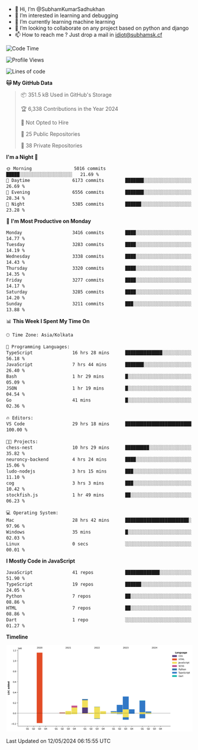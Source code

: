 - 👋 Hi, I’m @SubhamKumarSadhukhan
- 👀 I’m interested in learning and debugging
- 🌱 I’m currently learning machine learning
- 💞️ I’m looking to collaborate on any project based on python and django
- 📫 How to reach me ?
      Just drop a mail in idiot@subhamsk.cf

<!---
SubhamKumarSadhukhan/SubhamKumarSadhukhan is a ✨ special ✨ repository because its `README.md` (this file) appears on your GitHub profile.
You can click the Preview link to take a look at your changes.
--->


<!--START_SECTION:waka-->
![Code Time](http://img.shields.io/badge/Code%20Time-2%2C177%20hrs%2013%20mins-blue)

![Profile Views](http://img.shields.io/badge/Profile%20Views-1-blue)

![Lines of code](https://img.shields.io/badge/From%20Hello%20World%20I%27ve%20Written-2.6%20million%20lines%20of%20code-blue)

**🐱 My GitHub Data** 

> 📦 351.5 kB Used in GitHub's Storage 
 > 
> 🏆 6,338 Contributions in the Year 2024
 > 
> 🚫 Not Opted to Hire
 > 
> 📜 25 Public Repositories 
 > 
> 🔑 38 Private Repositories 
 > 
**I'm a Night 🦉** 

```text
🌞 Morning                5016 commits        █████░░░░░░░░░░░░░░░░░░░░   21.69 % 
🌆 Daytime                6173 commits        ███████░░░░░░░░░░░░░░░░░░   26.69 % 
🌃 Evening                6556 commits        ███████░░░░░░░░░░░░░░░░░░   28.34 % 
🌙 Night                  5385 commits        ██████░░░░░░░░░░░░░░░░░░░   23.28 % 
```
📅 **I'm Most Productive on Monday** 

```text
Monday                   3416 commits        ████░░░░░░░░░░░░░░░░░░░░░   14.77 % 
Tuesday                  3283 commits        ████░░░░░░░░░░░░░░░░░░░░░   14.19 % 
Wednesday                3338 commits        ████░░░░░░░░░░░░░░░░░░░░░   14.43 % 
Thursday                 3320 commits        ████░░░░░░░░░░░░░░░░░░░░░   14.35 % 
Friday                   3277 commits        ████░░░░░░░░░░░░░░░░░░░░░   14.17 % 
Saturday                 3285 commits        ████░░░░░░░░░░░░░░░░░░░░░   14.20 % 
Sunday                   3211 commits        ███░░░░░░░░░░░░░░░░░░░░░░   13.88 % 
```


📊 **This Week I Spent My Time On** 

```text
🕑︎ Time Zone: Asia/Kolkata

💬 Programming Languages: 
TypeScript               16 hrs 28 mins      ██████████████░░░░░░░░░░░   56.18 % 
JavaScript               7 hrs 44 mins       ███████░░░░░░░░░░░░░░░░░░   26.40 % 
Bash                     1 hr 29 mins        █░░░░░░░░░░░░░░░░░░░░░░░░   05.09 % 
JSON                     1 hr 19 mins        █░░░░░░░░░░░░░░░░░░░░░░░░   04.54 % 
Go                       41 mins             █░░░░░░░░░░░░░░░░░░░░░░░░   02.36 % 

🔥 Editors: 
VS Code                  29 hrs 18 mins      █████████████████████████   100.00 % 

🐱‍💻 Projects: 
chess-nest               10 hrs 29 mins      █████████░░░░░░░░░░░░░░░░   35.82 % 
neuroncy-backend         4 hrs 24 mins       ████░░░░░░░░░░░░░░░░░░░░░   15.06 % 
ludo-nodejs              3 hrs 15 mins       ███░░░░░░░░░░░░░░░░░░░░░░   11.10 % 
cog                      3 hrs 3 mins        ███░░░░░░░░░░░░░░░░░░░░░░   10.42 % 
stockfish.js             1 hr 49 mins        ██░░░░░░░░░░░░░░░░░░░░░░░   06.23 % 

💻 Operating System: 
Mac                      28 hrs 42 mins      ████████████████████████░   97.96 % 
Windows                  35 mins             █░░░░░░░░░░░░░░░░░░░░░░░░   02.03 % 
Linux                    0 secs              ░░░░░░░░░░░░░░░░░░░░░░░░░   00.01 % 
```

**I Mostly Code in JavaScript** 

```text
JavaScript               41 repos            █████████████░░░░░░░░░░░░   51.90 % 
TypeScript               19 repos            ██████░░░░░░░░░░░░░░░░░░░   24.05 % 
Python                   7 repos             ██░░░░░░░░░░░░░░░░░░░░░░░   08.86 % 
HTML                     7 repos             ██░░░░░░░░░░░░░░░░░░░░░░░   08.86 % 
Dart                     1 repo              ░░░░░░░░░░░░░░░░░░░░░░░░░   01.27 % 
```



**Timeline**

![Lines of Code chart](https://raw.githubusercontent.com/SubhamKumarSadhukhan/SubhamKumarSadhukhan/main/assets/bar_graph.png)


 Last Updated on 12/05/2024 06:15:55 UTC
<!--END_SECTION:waka-->
